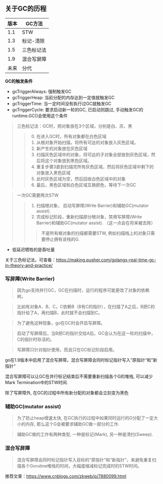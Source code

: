 ## 关于GC的历程

版本 | GC方法
---|---
1.1 | STW
1.3 | 标记-清除
1.5 | 三色标记法
1.9 | 混合写屏障
未来 | 分代

**GC的触发条件**
- gcTriggerAlways: 强制触发GC
- gcTriggerHeap: 当前分配的内存达到一定值就触发GC
- gcTriggerTime: 当一定时间没有执行过GC就触发GC
- gcTriggerCycle: 要求启动新一轮的GC, 已启动则跳过, 手动触发GC的runtime.GC()会使用这个条件


> 三色标记法：GC时，把对象放在3个区域，分别是白、灰、黑
>> 0. 在进入GC时，所有对象都在白色区域
>> 1. 从根对象开始扫描，将所有可达的对象放入灰色区域。
>> 2. 新产生的对象放在灰色区域
>> 3. 扫描灰色区域中的对象，将可达的子对象全部放到灰色区域，然后将这个对象放到黑色区域。
>> 4. 重复步骤3直到扫描完所有灰色区域，然后将灰色区域中剩下的对象放入黑色区域
>> 5. 此时灰色区域为空，然后回收白色区域中的对象
>> 6. 最后，黑色区域和白色区域互换颜色，等待下一次GC

> 一次GC需要两次STW
>> 1. 扫描根对象， 启动写屏障(Write Barrier)和辅助GC(mutator assist).
>> 2. 完成标记阶段，重新扫描部分根对象，禁用写屏障(Write Barrier)和辅助GC(mutator assist). （这一点会在将来被去除）
>>> 不是所有根对象的扫描都需要STW, 例如扫描栈上的对象只需要停止拥有该栈的G.

* 低延迟牺牲的是吞吐量

关于三色标记法，可查看：https://making.pusher.com/golangs-real-time-gc-in-theory-and-practice/

### 写屏障(Write Barrier)
> 因为go支持并行GC，GC在扫描时，运行的程序可能更改了对象的依赖树。

> 比如有对象A、B、C，C依赖B（B有C的指针），在扫描了A之后，B把C的指针给了A，再扫描B，此时就不会扫描到C。

> 为了避免这种现象，go在GC时会开启写屏障。

> 启动了写屏障后，当B把C的指针交给A后，GC会认为在这一轮的扫描中，C的指针时存活的。

> 写屏障只针对指针使用，而且只在GC标记阶段启用。

go在1.9版本中启用了混合写屏障，混合写屏障会同时标记指针写入”原指针“和”新指针“

混合写屏障可以让GC在并行标记结束后不需要重新扫描各个G的堆栈, 可以减少Mark Termination中的STW时间.

除了写屏障外, 在GC的过程中所有新分配的对象都会立刻变为黑色

### 辅助GC(mutator assist)

> 为了防止heap增速太快, 在GC执行的过程中如果同时运行的G分配了一定大小的内存, 那么这个G会被要求辅助GC做一部分的工作.

> 辅助GC做的工作有两种类型, 一种是标记(Mark), 另一种是清扫(Sweep).

### 混合写屏障
> 混合写屏障会同时标记指针写入目标的“原指针”和“新指针”，来避免重复扫描各个Gorutine堆栈的时间，大幅度缩减标记完成时的STW时间。

推荐文章：https://www.cnblogs.com/zkweb/p/7880099.html